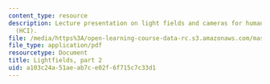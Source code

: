 ```yaml
---
content_type: resource
description: Lecture presentation on light fields and cameras for human computer interaction
  (HCI).
file: /media/https%3A/open-learning-course-data-rc.s3.amazonaws.com/mas-531-computational-camera-and-photography-fall-2009/a103c24a51aeab7ce02f6f715c7c33d1_MITMAS_531F09_lec06.pdf
file_type: application/pdf
resourcetype: Document
title: Lightfields, part 2
uid: a103c24a-51ae-ab7c-e02f-6f715c7c33d1
---
```

